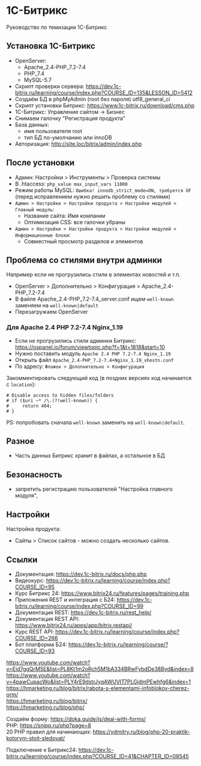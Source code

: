 # 1С-Битрикс
Руководство по темизации 1С-Битрикс

## Установка 1С-Битрикс
- OpenServer:
  - Apache_2.4-PHP_7.2-7.4
  - PHP_7.4
  - MySQL-5.7
- Скрипт проверки сервера: https://dev.1c-bitrix.ru/learning/course/index.php?COURSE_ID=135&LESSON_ID=5412
- Создаём БД в phpMyAdmin (root без пароля) utf8_general_ci
- Скрипт установки Битрикс: https://www.1c-bitrix.ru/download/cms.php
- 1C-Битрикс: Управление сайтом -> Бизнес
- Снимаем галочку "Регистрация продукта"
- База данных:
  - имя пользователя root
  - тип БД по-умолчанию или innoDB
- Авторизация: http://site.loc/bitrix/admin/index.php

## После установки
- Админ: Настройки > Инструменты > Проверка системы
- В .htaccess: `php_value max_input_vars 11000`
- Режим работы MySQL: `Ошибка! innodb_strict_mode=ON, требуется OF` (перед исправлением нужно решить проблему со стилями)
- `Админ > Настройки > Настройки продукта > Настройки модулей > Главный модуль`:
  - Название сайта: Имя компании
  - Оптимизация CSS: все галочки убраны
- `Админ > Настройки > Настройки продукта > Настройки модулей > Информационные блоки`:
  - Совместный просмотр разделов и элементов

## Проблема со стилями внутри админки
Например если не прогрузились стили в элементах новостей и т.п.
- OpenServer > Дополнительно > Конфигурация > Apache_2.4-PHP_7.2-7.4
- В файле Apache_2.4-PHP_7.2-7.4_server.conf ищем `well-known` заменяем на `well-known|default`
- Перезагружаем OpenServer

### Для Apache 2.4 PHP 7.2-7.4 Nginx_1.19
- Если не прогрузились стили админки Битрикс: https://ospanel.io/forum/viewtopic.php?f=1&t=1818&start=10
- Нужно поставить модуль `Apache 2.4 PHP 7.2-7.4 Nginx_1.19`
- Открыть файл `Apache_2.4-PHP_7.2-7.4+Nginx_1.19_vhostn.conf`
- По адресу: `Флажок > Дополнительно > Конфигурация`

Закомментировать следующий код (в поздних версиях код начинается с `location`):

    # Disable access to hidden files/folders
    # if ($uri ~* /\.(?!well-known)) {
    #     return 404;
    # }

PS: попробовать сначала `well-known` заменить на `well-known|default`.

## Разное
- Часть данных Битрикс хранит в файлах, а остальное в БД

## Безонасность
- запретить регистрацию пользователей "Настройка главного модуля",

## Настройки
Настройка продукта:
- Сайты > Список сайтов - можно создать несколько сайтов.

## Ссылки
- Документация: https://dev.1c-bitrix.ru/docs/php.php
- Видеокурс: https://dev.1c-bitrix.ru/learning/course/index.php?COURSE_ID=95
- Курс Битрикс 24: https://www.bitrix24.ru/features/pages/training.php
- Приложения REST и интеграция с Б24: https://dev.1c-bitrix.ru/learning/course/index.php?COURSE_ID=99
- Документация REST:     https://dev.1c-bitrix.ru/rest_help/
- Документация REST API: https://www.bitrix24.ru/apps/app/bitrix.restapi/
- Курс REST API:         https://dev.1c-bitrix.ru/learning/course/index.php?COURSE_ID=266
- Бот платформа Б24:     https://dev.1c-bitrix.ru/learning/course/?COURSE_ID=93

https://www.youtube.com/watch?v=Eid7ggQrM5E&list=PL8Kt1m2oRch5M1bA334BRwFybdDe38Byd&index=8  
https://www.youtube.com/watch?v=4pawCupacWo&list=PLY4rE9dstrJyqAWUVlT7PLGjdmPEwhfg6&index=1  
https://hmarketing.ru/blog/bitrix/rabota-s-elementami-infoblokov-cherez-orm/  
https://hmarketing.ru/blog/bitrix/  
https://hmarketing.ru/blog/php/  

Создаём форму: https://doka.guide/js/deal-with-forms/  
PHP: https://snipp.ru/php?page=8  
20 PHP правил для начинающих: https://ydmitry.ru/blog/php-20-praktik-kotorym-stoit-sledovat/

Подключение к Битрикс24: https://dev.1c-bitrix.ru/learning/course/index.php?COURSE_ID=41&CHAPTER_ID=08545
